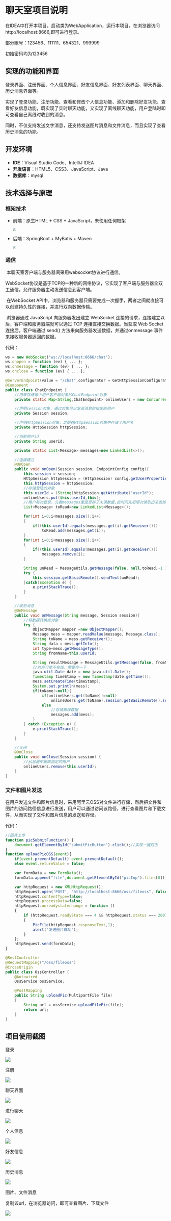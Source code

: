 # 聊天室项目说明

在IDEA中打开本项目，启动类为WebApplication，运行本项目，在浏览器访问http://localhost:8666,即可进行登录。

部分账号：123456、111111、654321、999999

初始密码均为123456

## 实现的功能和界面

​	登录界面、注册界面、个人信息界面、好友信息界面、好友列表界面、聊天界面、历史消息界面等。

​	实现了登录功能、注册功能、查看和修改个人信息功能、添加和删除好友功能、查看好友信息功能，既实现了实时聊天功能，又实现了离线聊天功能，用户登陆时即可查看自己离线时收到的消息。

​	同时，不仅支持发送文字消息，还支持发送图片消息和文件消息，而且实现了查看历史消息的功能。

## 开发环境

- **IDE**：Visual Studio Code、IntelliJ IDEA
- **开发语言**：HTML5、CSS3、JavaScript、Java
- **数据库**：mysql

## 技术选择与原理

### 框架技术

- 前端：原生HTML + CSS + JavaScript，未使用任何框架

  <img src="pics\front.png" style="zoom:50%;" />

- 后端：SpringBoot + MyBatis + Maven

  <img src="pics\back.png" style="zoom:50%;" />

### 通信

​	本聊天室客户端与服务器间采用websocket协议进行通信。

​	WebSocket协议是基于TCP的一种新的网络协议，它实现了客户端与服务器全双工通信，允许服务器主动发送信息到客户端。

​	在WebSocket API中，浏览器和服务器只需要完成一次握手，两者之间就直接可以创建持久性的连接，并进行双向数据传输。 

​	浏览器通过 JavaScript 向服务器发出建立 WebSocket 连接的请求，连接建立以后，客户端和服务器端就可以通过 TCP 连接直接交换数据。当获取 Web Socket 连接后，客户端通过 send() 方法来向服务器发送数据，并通过onmessage 事件来接收服务器返回的数据。

代码：

```javascript
ws = new WebSocket("ws://localhost:8666/chat");
ws.onopen = function (ev) { ... };
ws.onmessage = function (ev) { ... };
ws.onclose = function (ev) { ... };
```



```java
@ServerEndpoint(value = "/chat",configurator = GetHttpSessionConfigurator.class)
@Component
public class ChatEndpoint {
    //用来存储每个用户客户端对象的ChatEndpoint对象
    private static Map<String,ChatEndpoint> onlineUsers = new ConcurrentHashMap<>();

    //声明session对象，通过对象可以发送消息给指定的用户
    private Session session;

    //声明HttpSession对象，之前在HttpSession对象中存储了用户名
    private HttpSession httpSession;

    //当前用户id
    private String userId;

    private static List<Message> messages=new LinkedList<>();

    //连接建立
    @OnOpen
    public void onOpen(Session session, EndpointConfig config){
        this.session = session;
        HttpSession httpSession = (HttpSession) config.getUserProperties().get(HttpSession.class.getName());
        this.httpSession = httpSession;
        //存储登陆的对象
        this.userId = (String)httpSession.getAttribute("userId");
        onlineUsers.put(this.userId,this);
        //用户每次登录，先看messages里是否存了未读数据,按时间先后顺次读取出来发给前端
        List<Message> toRead=new LinkedList<Message>();

        for(int i=0;i<messages.size();i++)
        {
            if((this.userId).equals(messages.get(i).getReceiver()))
                toRead.add(messages.get(i));
        }
        for(int i=0;i<messages.size();i++)
        {
            if((this.userId).equals(messages.get(i).getReceiver()))
                messages.remove(i);
        }

        String unRead = MessageUtils.getMessage(false, null,toRead,-1 );
        try {
            this.session.getBasicRemote().sendText(unRead);
        }catch(Exception e) {
            e.printStackTrace();
        }
    }

    //收到消息
    @OnMessage
    public void onMessage(String message, Session session){
        //将数据转换成对象
        try {
            ObjectMapper mapper =new ObjectMapper();
            Message mess = mapper.readValue(message, Message.class);
            String toName = mess.getReceiver();
            String data = mess.getInfo();
            int type=mess.getMessageType();
            String fromName=this.userId;

            String resultMessage = MessageUtils.getMessage(false, fromName, data,type);
            //对方可能不在线，需要存一下
            java.util.Date date = new java.util.Date();
            Timestamp timeStamp = new Timestamp(date.getTime());
            mess.setCreateTime(timeStamp);
            System.out.println(mess);
            if(toName!=null){
                if(onlineUsers.get(toName)!=null)
                    onlineUsers.get(toName).session.getBasicRemote().sendText(resultMessage);
                else
                    //存储离线数据
                    messages.add(mess);
            }
        } catch (Exception e) {
            e.printStackTrace();
        }
    }

    //关闭
    @OnClose
    public void onClose(Session session) {
        //从容器中删除指定的用户
        onlineUsers.remove(this.userId);
    }
}
```

### 文件和图片发送

​	在用户发送文件和图片信息时，采用阿里云OSS对文件进行存储，然后把文件和图片的访问路径信息进行发送，用户可以通过访问该路径，进行查看图片和下载文件，从而实现了文件和图片信息的发送和存储。

代码：

```javascript
//图片上传
function picSubmitFunction() {
    document.getElementById("submitPicButton").click();//实现一键双击
}
function uploadPicOSS(event){
    if(event.preventDefault) event.preventDefault();
    else event.returnValue = false;

    var formData = new FormData();
    formData.append("file",document.getElementById("picInp").files[0]);

    var httpRequest = new XMLHttpRequest();
    httpRequest.open('POST', "http://localhost:8666/oss/fileoss", false);
    httpRequest.contentType=false;
    httpRequest.processData=false;
    httpRequest.onreadystatechange = function ()
    {
        if (httpRequest.readyState === 4 && httpRequest.status === 200)
        {
            PicFile(httpRequest.responseText,1);
            alert("发送图片成功");
        }
    };
    httpRequest.send(formData);
}
```



```java
@RestController
@RequestMapping("/oss/fileoss")
@CrossOrigin
public class OssController {
    @Autowired
    OssService ossService;

    @PostMapping
    public String uploadPic(MultipartFile file)
    {
        String url = ossService.uploadFilePic(file);
        return url;
    }
}
```

## 项目使用截图

登录

![](pics\login.png)

注册

![](pics\zhuce.png)

聊天界面

![](pics\homepage.png)

进行聊天

![](pics\nihao.png)

个人信息

![](pics\myInfo.png)

好友信息

![](pics\friendInfo.png)

历史消息

![](pics\history.png)

图片、文件消息

复制该url，在浏览器访问，即可查看图片、下载文件

![](pics\info.png)



